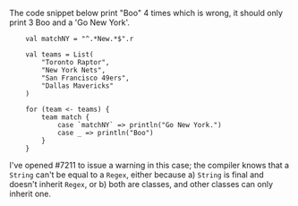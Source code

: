 

The code snippet below print "Boo" 4 times which is wrong, it should only print 3 Boo and a 'Go New York'.

        val matchNY = "^.*New.*$".r

        val teams = List(
            "Toronto Raptor",
            "New York Nets",
            "San Francisco 49ers",
            "Dallas Mavericks"
        )

        for (team <- teams) {
            team match {
                case `matchNY` => println("Go New York.")
                case _ => println("Boo")
            }
        }

I've opened #7211 to issue a warning in this case; the compiler knows that a `String` can't be equal to a `Regex`, either because a) `String` is final and doesn't inherit `Regex`, or b) both are classes, and other classes can only inherit one.

